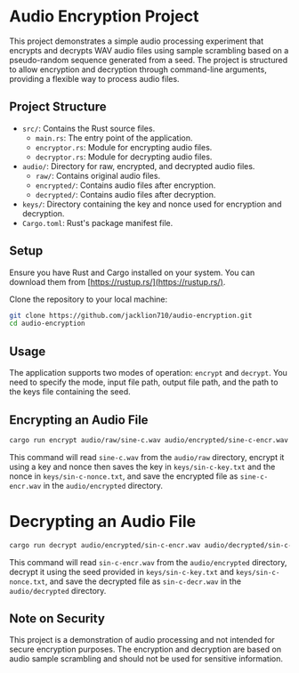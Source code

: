 # Audio Encryption Project

This project demonstrates a simple audio processing experiment that encrypts and decrypts WAV audio files using sample scrambling based on a pseudo-random sequence generated from a seed. The project is structured to allow encryption and decryption through command-line arguments, providing a flexible way to process audio files.

## Project Structure

- `src/`: Contains the Rust source files.
  - `main.rs`: The entry point of the application.
  - `encryptor.rs`: Module for encrypting audio files.
  - `decryptor.rs`: Module for decrypting audio files.
- `audio/`: Directory for raw, encrypted, and decrypted audio files.
  - `raw/`: Contains original audio files.
  - `encrypted/`: Contains audio files after encryption.
  - `decrypted/`: Contains audio files after decryption.
- `keys/`: Directory containing the key and nonce used for encryption and decryption.
- `Cargo.toml`: Rust's package manifest file.

## Setup

Ensure you have Rust and Cargo installed on your system. You can download them from [https://rustup.rs/](https://rustup.rs/).

Clone the repository to your local machine:

```bash
git clone https://github.com/jacklion710/audio-encryption.git
cd audio-encryption
```

## Usage

The application supports two modes of operation: `encrypt` and `decrypt`. You need to specify the mode, input file path, output file path, and the path to the keys file containing the seed.

## Encrypting an Audio File
```bash
cargo run encrypt audio/raw/sine-c.wav audio/encrypted/sine-c-encr.wav keys/sin-c-key.txt keys/sin-c-nonce.txt
```

This command will read `sine-c.wav` from the `audio/raw` directory, encrypt it using a key and nonce then saves the key in `keys/sin-c-key.txt` and the nonce in `keys/sin-c-nonce.txt`, and save the encrypted file as `sine-c-encr.wav` in the `audio/encrypted` directory.

# Decrypting an Audio File

```bash
cargo run decrypt audio/encrypted/sin-c-encr.wav audio/decrypted/sin-c-decr.wav keys/sin-c-key.txt keys/sin-c-nonce.txt
```

This command will read `sin-c-encr.wav` from the `audio/encrypted` directory, decrypt it using the seed provided in `keys/sin-c-key.txt` and `keys/sin-c-nonce.txt`, and save the decrypted file as `sin-c-decr.wav` in the `audio/decrypted` directory.

## Note on Security

This project is a demonstration of audio processing and not intended for secure encryption purposes. The encryption and decryption are based on audio sample scrambling and should not be used for sensitive information.